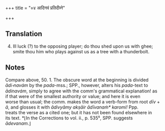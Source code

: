 +++
title = "०४ आदिनवं प्रतिदीव्ने"

+++
## Translation
4. Ill luck (?) to the opposing player; do thou shed upon us with ghee;  
smite thou him who plays against us as a tree with a thunderbolt.

## Notes
Compare above, 50. 1. The obscure word at the beginning is divided  
*ādi॰navám* by the *pada*-mss.; SPP., however, alters his *pada*-text to  
*ādinavám*, simply to agree with the comm's grammatical explanation! as  
if that were of the smallest authority or value; and here it is even  
worse than usual; the comm. makes the word a verb-form from root *dīv* +  
*ā*, and glosses it with *ādivyāmy akṣāir ādīvanaṁ\* karomi!* Ppp.  
treats the verse as a cited one; but it has not been found elsewhere in  
its text. \*⌊In the Corrections to vol. ii., p. 535⁵, SPP. suggests  
*ādevanam*.⌋
